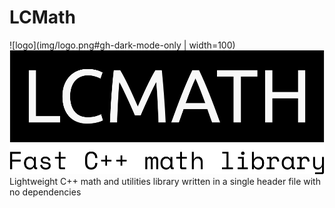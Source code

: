 # LCMath
![logo](img/logo.png#gh-dark-mode-only | width=100)
![logo](img/logo_black.png#gh-light-mode-only)
Lightweight C++ math and utilities library written in a single header file with no dependencies
